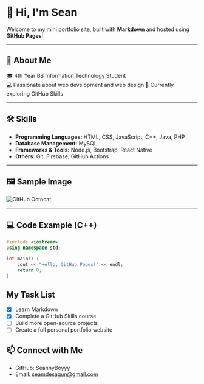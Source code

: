 # 👋 Hi, I'm Sean

Welcome to my mini portfolio site, built with **Markdown** and hosted using **GitHub Pages**!  

---

## 📌 About Me  
🎓 4th Year BS Information Technology Student  
💻 Passionate about web development and web design
🚀 Currently exploring GitHub Skills

---

## 🛠 Skills  
- **Programming Languages:** HTML, CSS, JavaScript, C++, Java, PHP  
- **Database Management:** MySQL  
- **Frameworks & Tools:** Node.js, Bootstrap, React Native  
- **Others:** Git, Firebase, GitHub Actions  

---

## 🖼 Sample Image  
![GitHub Octocat](https://octodex.github.com/images/yaktocat.png)

---

## 💻 Code Example (C++)  
```cpp
#include <iostream>
using namespace std;

int main() {
    cout << "Hello, GitHub Pages!" << endl;
    return 0;
}
```

## My Task List

- [x] Learn Markdown
- [x] Complete a GitHub Skills course
- [ ] Build more open-source projects
- [ ] Create a full personal portfolio website

## 📫 Connect with Me

- GitHub: SeannyBoyyy
- Email: seamdesagun@gmail.com

